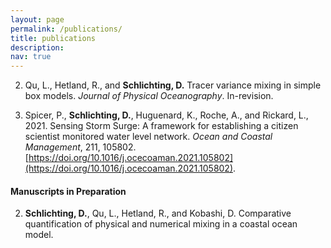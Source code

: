 ```yaml
---
layout: page
permalink: /publications/
title: publications
description:
nav: true
---
```

2. Qu, L., Hetland, R., and **Schlichting, D.** Tracer variance mixing in simple box models. *Journal of Physical Oceanography*. In-revision.

1. Spicer, P., **Schlichting, D.**, Huguenard, K., Roche, A., and Rickard, L., 2021. Sensing Storm Surge: A framework for establishing a citizen scientist monitored water level network. *Ocean and Coastal Management*, 211, 105802. [https://doi.org/10.1016/j.ocecoaman.2021.105802](https://doi.org/10.1016/j.ocecoaman.2021.105802).

#### Manuscripts in Preparation
2. **Schlichting, D.**, Qu, L., Hetland, R., and Kobashi, D. Comparative quantification of physical and numerical mixing in a coastal ocean model.
